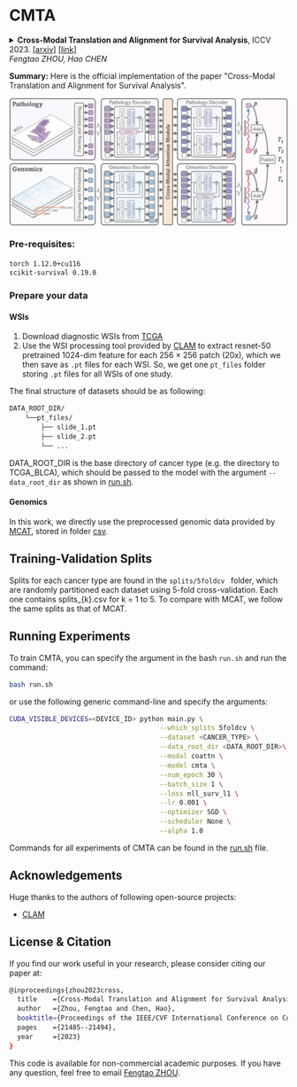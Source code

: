 # CMTA
<details>
<summary>
  <b>Cross-Modal Translation and Alignment for Survival Analysis</b>, ICCV 2023.
  <a href="https://arxiv.org/pdf/2309.12855.pdf" target="blank">[arxiv]</a> <a href="https://openaccess.thecvf.com/content/ICCV2023/papers/Zhou_Cross-Modal_Translation_and_Alignment_for_Survival_Analysis_ICCV_2023_paper.pdf" target="blank">[link]</a>
  <br><em>Fengtao ZHOU, Hao CHEN</em></br>
</summary>

```bash
@inproceedings{zhou2023cross,
  title    ={Cross-Modal Translation and Alignment for Survival Analysis},
  author   ={Zhou, Fengtao and Chen, Hao},
  booktitle={Proceedings of the IEEE/CVF International Conference on Computer Vision},
  pages    ={21485--21494},
  year     ={2023}
}
```
</details>

**Summary:** Here is the official implementation of the paper "Cross-Modal Translation and Alignment for Survival Analysis".

<img src="imgs/framework.png" width="1500px" align="center" />

### Pre-requisites:
```bash
torch 1.12.0+cu116
scikit-survival 0.19.0
```
### Prepare your data
#### WSIs
1. Download diagnostic WSIs from [TCGA](https://portal.gdc.cancer.gov/)
2. Use the WSI processing tool provided by [CLAM](https://github.com/mahmoodlab/CLAM) to extract resnet-50 pretrained 1024-dim feature for each 256 $\times$ 256 patch (20x), which we then save as `.pt` files for each WSI. So, we get one `pt_files` folder storing `.pt` files for all WSIs of one study.

The final structure of datasets should be as following:
```bash
DATA_ROOT_DIR/
    └──pt_files/
        ├── slide_1.pt
        ├── slide_2.pt
        └── ...
```

DATA_ROOT_DIR is the base directory of cancer type (e.g. the directory to TCGA_BLCA), which should be passed to the model with the argument `--data_root_dir` as shown in [run.sh](run.sh).

#### Genomics
In this work, we directly use the preprocessed genomic data provided by [MCAT](https://github.com/mahmoodlab/MCAT), stored in folder [csv](./csv).

## Training-Validation Splits
Splits for each cancer type are found in the `splits/5foldcv ` folder, which are randomly partitioned each dataset using 5-fold cross-validation. Each one contains splits_{k}.csv for k = 1 to 5. To compare with MCAT, we follow the same splits as that of MCAT.

## Running Experiments
To train CMTA, you can specify the argument in the bash `run.sh` and run the command:
```bash
bash run.sh
```
or use the following generic command-line and specify the arguments:
```bash
CUDA_VISIBLE_DEVICES=<DEVICE_ID> python main.py \
                                      --which_splits 5foldcv \
                                      --dataset <CANCER_TYPE> \
                                      --data_root_dir <DATA_ROOT_DIR>\
                                      --modal coattn \
                                      --model cmta \
                                      --num_epoch 30 \
                                      --batch_size 1 \
                                      --loss nll_surv_l1 \
                                      --lr 0.001 \
                                      --optimizer SGD \
                                      --scheduler None \
                                      --alpha 1.0
```
Commands for all experiments of CMTA can be found in the [run.sh](run.sh) file.

## Acknowledgements
Huge thanks to the authors of following open-source projects:
- [CLAM](https://github.com/mahmoodlab/CLAM)

## License & Citation 
If you find our work useful in your research, please consider citing our paper at:
```bash
@inproceedings{zhou2023cross,
  title    ={Cross-Modal Translation and Alignment for Survival Analysis},
  author   ={Zhou, Fengtao and Chen, Hao},
  booktitle={Proceedings of the IEEE/CVF International Conference on Computer Vision},
  pages    ={21485--21494},
  year     ={2023}
}
```
This code is available for non-commercial academic purposes. If you have any question, feel free to email [Fengtao ZHOU](fzhouaf@connect.ust.hk).